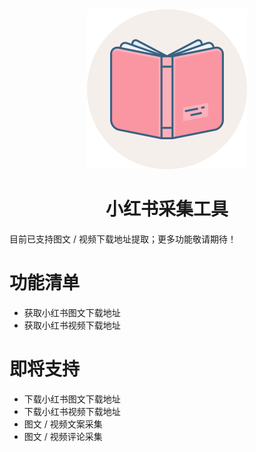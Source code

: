 <div align="center">
<img src="static/XHS_Downloader.png" alt="TikTokDownloader" height="256" width="256"><br>
<h1>小红书采集工具</h1>
</div>
<p>目前已支持图文 / 视频下载地址提取；更多功能敬请期待！</p>
<h1>功能清单</h1>
<ul>
<li>获取小红书图文下载地址</li>
<li>获取小红书视频下载地址</li>
</ul>
<h1>即将支持</h1>
<ul>
<li>下载小红书图文下载地址</li>
<li>下载小红书视频下载地址</li>
<li>图文 / 视频文案采集</li>
<li>图文 / 视频评论采集</li>
</ul>
